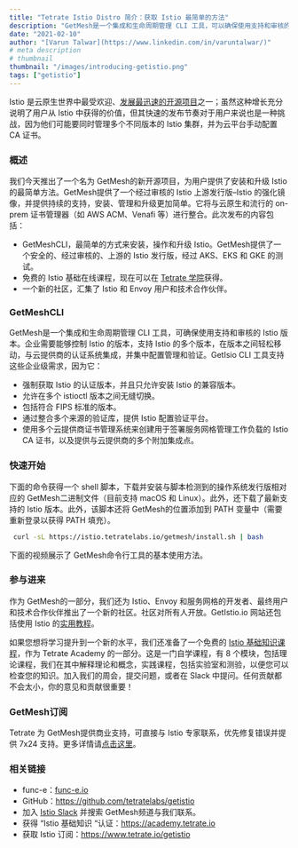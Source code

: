 ```yaml
---
title: "Tetrate Istio Distro 简介：获取 Istio 最简单的方法"
description: "GetMesh是一个集成和生命周期管理 CLI 工具，可以确保使用支持和审核的 Istio 版本。"
date: "2021-02-10"
author: "[Varun Talwar](https://www.linkedin.com/in/varuntalwar/)"
# meta description
# thumbnail
thumbnail: "/images/introducing-getistio.png"
tags: ["getistio"]
---
```



Istio 是云原生世界中最受欢迎、[发展最迅速的开源项目](https://octoverse.github.com/2019/)之一；虽然这种增长充分说明了用户从 Istio 中获得的价值，但其快速的发布节奏对于用户来说也是一种挑战，因为他们可能要同时管理多个不同版本的 Istio 集群，并为云平台手动配置 CA 证书。

### 概述

我们今天推出了一个名为 GetMesh的新开源项目，为用户提供了安装和升级 Istio 的最简单方法。GetMesh提供了一个经过审核的 Istio 上游发行版–Istio 的强化镜像，并提供持续的支持，安装、管理和升级更加简单。它将与云原生和流行的 on-prem 证书管理器（如 AWS ACM、Venafi 等）进行整合。此次发布的内容包括：

- GetMeshCLI，最简单的方式来安装，操作和升级 Istio。GetMesh提供了一个安全的、经过审核的、上游的 Istio 发行版，经过 AKS、EKS 和 GKE 的测试。
- 免费的 Istio 基础在线课程，现在可以在 [Tetrate 学院](https://academy.tetrate.io/)获得。
- 一个新的社区，汇集了 Istio 和 Envoy 用户和技术合作伙伴。

### GetMeshCLI

GetMesh是一个集成和生命周期管理 CLI 工具，可确保使用支持和审核的 Istio 版本。企业需要能够控制 Istio 的版本，支持 Istio 的多个版本，在版本之间轻松移动，与云提供商的认证系统集成，并集中配置管理和验证。GetIsio CLI 工具支持这些企业级需求，因为它：

- 强制获取 Istio 的认证版本，并且只允许安装 Istio 的兼容版本。
- 允许在多个 istioctl 版本之间无缝切换。
- 包括符合 FIPS 标准的版本。
- 通过整合多个来源的验证库，提供 Istio 配置验证平台。
- 使用多个云提供商证书管理系统来创建用于签署服务网格管理工作负载的 Istio CA 证书，以及提供与云提供商的多个附加集成点。

### 快速开始

下面的命令获得一个 shell 脚本，下载并安装与脚本检测到的操作系统发行版相对应的 GetMesh二进制文件（目前支持 macOS 和 Linux）。此外，还下载了最新支持的 Istio 版本。此外，该脚本还将 GetMesh的位置添加到 PATH 变量中（需要重新登录以获得 PATH 填充）。

```bash
 curl -sL https://istio.tetratelabs.io/getmesh/install.sh | bash
```

下面的视频展示了 GetMesh命令行工具的基本使用方法。

<script src="https://asciinema.org/a/459699.js" id="asciicast-459699" data-size="11px" data-speed="2" async></script>

### 参与进来

作为 GetMesh的一部分，我们还为 Istio、Envoy 和服务网格的开发者、最终用户和技术合作伙伴推出了一个新的社区。社区对所有人开放。GetIstio.io 网站还包括使用 Istio 的[实用教程](/zh/istio-in-practice/)。

如果您想将学习提升到一个新的水平，我们还准备了一个免费的 [Istio 基础知识课程](https://certifications.tetrate.io/)，作为 Tetrate Academy 的一部分。这是一门自学课程，有 8 个模块，包括理论课程，我们在其中解释理论和概念，实践课程，包括实验室和测验，以便您可以检查您的知识。加入我们的周会，提交问题，或者在 Slack 中提问。任何贡献都不会太小，你的意见和贡献很重要！

### GetMesh订阅

Tetrate 为 GetMesh提供商业支持，可直接与 Istio 专家联系，优先修复错误并提供 7x24 支持。更多详情请[点击这里](https://www.tetrate.io/getistio)。

### 相关链接

- func-e：<a href="https://func-e.io" target="_blank">func-e.io</a>
- GitHub：<https://github.com/tetratelabs/getistio>
- 加入 [Istio Slack](https://istio.slack.com/) 并搜索 GetMesh频道与我们联系。
- 获得 “Istio 基础知识 “认证：<https://academy.tetrate.io>
- 获取 Istio 订阅：<https://www.tetrate.io/getistio>
